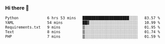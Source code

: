 ### Hi there 👋

<!--START_SECTION:waka-->

```txt
Python             6 hrs 53 mins   █████████████████████░░░░   83.57 %
YAML               54 mins         ██▓░░░░░░░░░░░░░░░░░░░░░░   10.99 %
Requirements.txt   9 mins          ▒░░░░░░░░░░░░░░░░░░░░░░░░   01.95 %
Text               8 mins          ▒░░░░░░░░░░░░░░░░░░░░░░░░   01.74 %
PHP                7 mins          ▒░░░░░░░░░░░░░░░░░░░░░░░░   01.59 %
```

<!--END_SECTION:waka-->

<!--
**Jonas-VanHaeken/Jonas-VanHaeken** is a ✨ _special_ ✨ repository because its `README.md` (this file) appears on your GitHub profile.

Here are some ideas to get you started:

- 🔭 I’m currently working on ...
- 🌱 I’m currently learning ...
- 👯 I’m looking to collaborate on ...
- 🤔 I’m looking for help with ...
- 💬 Ask me about ...
- 📫 How to reach me: ...
- 😄 Pronouns: ...
- ⚡ Fun fact: ...
-->
